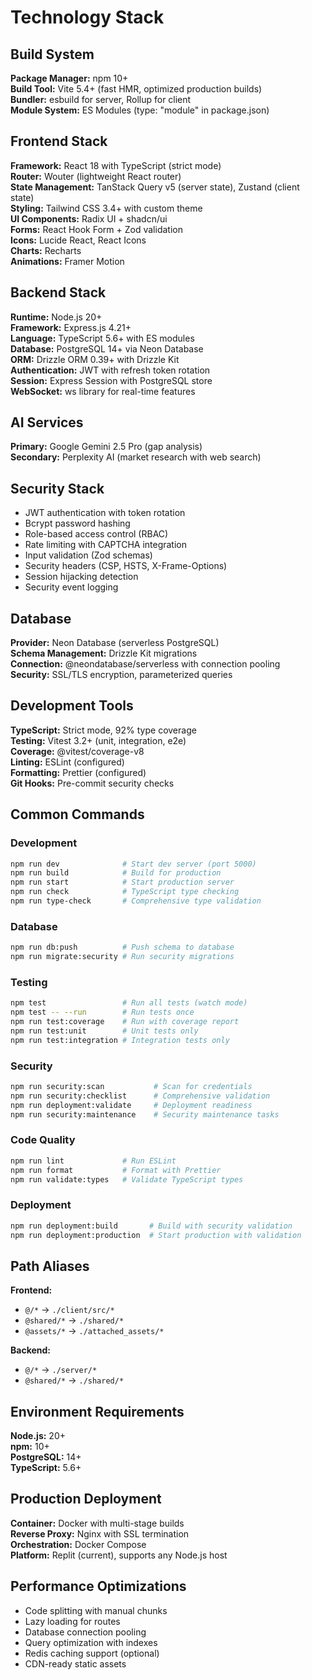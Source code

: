 # Technology Stack

## Build System

**Package Manager:** npm 10+  
**Build Tool:** Vite 5.4+ (fast HMR, optimized production builds)  
**Bundler:** esbuild for server, Rollup for client  
**Module System:** ES Modules (type: "module" in package.json)

## Frontend Stack

**Framework:** React 18 with TypeScript (strict mode)  
**Router:** Wouter (lightweight React router)  
**State Management:** TanStack Query v5 (server state), Zustand (client state)  
**Styling:** Tailwind CSS 3.4+ with custom theme  
**UI Components:** Radix UI + shadcn/ui  
**Forms:** React Hook Form + Zod validation  
**Icons:** Lucide React, React Icons  
**Charts:** Recharts  
**Animations:** Framer Motion

## Backend Stack

**Runtime:** Node.js 20+  
**Framework:** Express.js 4.21+  
**Language:** TypeScript 5.6+ with ES modules  
**Database:** PostgreSQL 14+ via Neon Database  
**ORM:** Drizzle ORM 0.39+ with Drizzle Kit  
**Authentication:** JWT with refresh token rotation  
**Session:** Express Session with PostgreSQL store  
**WebSocket:** ws library for real-time features

## AI Services

**Primary:** Google Gemini 2.5 Pro (gap analysis)  
**Secondary:** Perplexity AI (market research with web search)

## Security Stack

- JWT authentication with token rotation
- Bcrypt password hashing
- Role-based access control (RBAC)
- Rate limiting with CAPTCHA integration
- Input validation (Zod schemas)
- Security headers (CSP, HSTS, X-Frame-Options)
- Session hijacking detection
- Security event logging

## Database

**Provider:** Neon Database (serverless PostgreSQL)  
**Schema Management:** Drizzle Kit migrations  
**Connection:** @neondatabase/serverless with connection pooling  
**Security:** SSL/TLS encryption, parameterized queries

## Development Tools

**TypeScript:** Strict mode, 92% type coverage  
**Testing:** Vitest 3.2+ (unit, integration, e2e)  
**Coverage:** @vitest/coverage-v8  
**Linting:** ESLint (configured)  
**Formatting:** Prettier (configured)  
**Git Hooks:** Pre-commit security checks

## Common Commands

### Development
```bash
npm run dev              # Start dev server (port 5000)
npm run build            # Build for production
npm run start            # Start production server
npm run check            # TypeScript type checking
npm run type-check       # Comprehensive type validation
```

### Database
```bash
npm run db:push          # Push schema to database
npm run migrate:security # Run security migrations
```

### Testing
```bash
npm test                 # Run all tests (watch mode)
npm test -- --run        # Run tests once
npm run test:coverage    # Run with coverage report
npm run test:unit        # Unit tests only
npm run test:integration # Integration tests only
```

### Security
```bash
npm run security:scan           # Scan for credentials
npm run security:checklist      # Comprehensive validation
npm run deployment:validate     # Deployment readiness
npm run security:maintenance    # Security maintenance tasks
```

### Code Quality
```bash
npm run lint             # Run ESLint
npm run format           # Format with Prettier
npm run validate:types   # Validate TypeScript types
```

### Deployment
```bash
npm run deployment:build       # Build with security validation
npm run deployment:production  # Start production with validation
```

## Path Aliases

**Frontend:**
- `@/*` → `./client/src/*`
- `@shared/*` → `./shared/*`
- `@assets/*` → `./attached_assets/*`

**Backend:**
- `@/*` → `./server/*`
- `@shared/*` → `./shared/*`

## Environment Requirements

**Node.js:** 20+  
**npm:** 10+  
**PostgreSQL:** 14+  
**TypeScript:** 5.6+

## Production Deployment

**Container:** Docker with multi-stage builds  
**Reverse Proxy:** Nginx with SSL termination  
**Orchestration:** Docker Compose  
**Platform:** Replit (current), supports any Node.js host

## Performance Optimizations

- Code splitting with manual chunks
- Lazy loading for routes
- Database connection pooling
- Query optimization with indexes
- Redis caching support (optional)
- CDN-ready static assets
